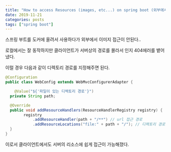 ```yaml
---
title: "How to access Resources (images, etc...) on spring boot (외부에서 파일 접근 방법)"
date: 2019-11-21
categories: posts
tags: ["spring boot"]
---
```

스프링 부트를 도커에 올려서 사용하다가 외부에서 이미지 접근이 안된다..

로컬에서는 잘 동작하지만 클라이언트가 서버상의 경로를 몰라서 인지 404에러를 뱉어냈다.

이럴 경우 다음과 같이 디렉토리 경로를 지정해주면 된다.
```java
@Configuration
public class WebConfig extends WebMvcConfigurerAdapter {

	@Value("${'파일이 있는 디렉토리 경로'}")
  private String path;

  @Override
  public void addResourceHandlers(ResourceHandlerRegistry registry) {
		registry
			.addResourceHandler(path + "/**") // url 접근 경로
			.addResourceLocations("file:" + path + "/"); // 디렉토리 경로 (반드시 file: 을 붙여주어야 한다.)
  }
}
```
이로서 클라이언트에서도 서버의 리소스에 쉽게 접근이 가능해졌다.